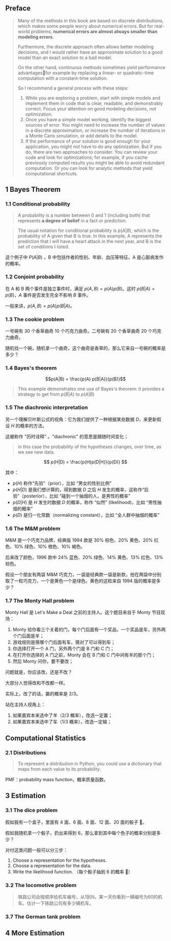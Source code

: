 ## Preface

> Many of the methods in this book are based on discrete distributions, which makes some people worry about numerical errors. But for real-world problems, **numerical errors are almost always smaller than modeling errors.**
>
> Furthermore, the discrete approach often allows better modeling decisions, and I would rather have an approximate solution to a good model than an exact solution to a bad model.
> 
> On the other hand, continuous methods sometimes yield performance advantagesfor example by replacing a linear- or quadratic-time computation with a constant-time solution.
>
> So I recommend a general process with these steps:
>
> 1. While you are exploring a problem, start with simple models and implement them in code that is clear, readable, and demonstrably correct. Focus your attention on good modeling decisions, not optimization.
> 2. Once you have a simple model working, identify the biggest sources of error. You might need to increase the number of values in a discrete approximation, or increase the number of iterations in a Monte Carlo simulation, or add details to the model.
> 3. If the performance of your solution is good enough for your application, you might not have to do any optimization. But if you do, there are two approaches to consider. You can review your code and look for optimizations; for example, if you cache previously computed results you might be able to avoid redundant computation. Or you can look for analytic methods that yield computational shortcuts.

## 1 Bayes Theorem

### 1.1 Conditional probability

> A probability is a number between 0 and 1 (including both) that represents **a degree of belief** in a fact or prediction.

> The usual notation for conditional probability is $p(A|B)$, which is the probability of A given that B is true. In this example, A represents the prediction that I will have a heart attack in the next year, and B is the set of conditions I listed.

这个例子中 $P(A|B)$ ，B 中包括作者的性别、年龄、血压等特征，A 是心脏病发作的概率。
### 1.2 Conjoint probability

在 A 和 B 两个事件是独立事件时，满足 $p(A, B) = p(A) p(B)$。这时 $p(B|A) = p(B)$，$A$ 事件是否发生完全不影响 $B$ 事件。

一般来讲，$p(A, B) = p(A) p(B|A)$。
### 1.3 The cookie problem

一号碗有 30 个香草曲奇 10 个巧克力曲奇。二号碗有 20 个香草曲奇 20 个巧克力曲奇。

随机找一个碗，随机拿一个曲奇，这个曲奇是香草的，那么它来自一号碗的概率是多少？

### 1.4 Bayes's theorem

$$p(A|B) = \frac{p(A) p(B|A)}{p(B)}$$

> This example demonstrates one use of Bayes's theorem: it provides a strategy to get from $p(B|A)$ to $p(A|B)$

### 1.5 The diachronic interpretation

另一个理解贝叶斯公式的视角：它为我们提供了一种根据某些数据 $D$，来更新假设 $H$ 的概率的方法。

这被称作 "历时诠释" 。"diachronic" 的意思是跟随时间变化；

> in this case the probability of the hypotheses changes, over time, as we see new data.

$$
p(H|D) = \frac{p(H)p(D|H)}{p(D)}
$$

其中：

- $p(H)$ 称作“先验”（prior），比如 “男女的性别比例”
- $p(H|D)$ 是我们想计算的，得到数据 $D$ 之后 $H$ 发生的概率，这称作“后验”（posterior），比如 “碰到一个抽烟的人，是男性的概率”
- $p(D|H)$ 是 $H$ 发生时数据 $D$ 的概率，称作 “似然” (likelihood)，比如 “男性抽烟的概率”
- $p(D)$ 是归一化常数（normalizing constant），比如 “全人群中抽烟的概率”

### 1.6 The M&M problem

M&M 是一个巧克力品牌，经典版 1994 款是 30% 棕色、20% 黄色、20% 红色、10% 绿色、10% 橙色、10% 褐色。

后来改了颜色，1996 款中 24% 蓝色、20% 绿色、14% 黄色、13% 红色、13% 棕色。

假设一个朋友有两袋 M&M 巧克力，一袋是经典款一袋是新款，他在两袋中分别取了一粒巧克力，一个是黄色一个是绿色。黄色的这粒来自 1994 版的概率是多少？

### 1.7 The Monty Hall problem

Monty Hall 是 Let's Make a Deal 之前的主持人。这个题目来自于 Monty 节目现场：

1. Monty 给你看三个关着的门，每个门后面有一个奖品，一个奖品是车，另外两个门后面是羊；
2. 游戏规则是猜哪个门后面有车，猜对了可以得到车；
3. 你选择打开一个 A 门，另外两个门是 B 门和 C 门；
4. 在打开你选择的 A 门之前，Monty 会在 B 门和 C 门中间有羊的那个门；
5. 然后 Monty 问你，要不要改；

问题就是，你应该改，还是不改？

大部分人觉得改和不改都一样。

实际上，改了的话，赢的概率是 2/3。

站在主持人视角上：

1. 如果嘉宾本来选中了羊（2/3 概率），改选一定赢；
2. 如果嘉宾本来选中了车（1/3 概率），改选一定输；

## Computational Statistics

### 2.1 Distributions

> To represent a distribution in Python, you could use a dictionary that maps from each value to its probability.

PMF：probability mass function，概率质量函数。

## 3 Estimation

### 3.1 The dice problem
 
假如我有一个盒子，里面有 4 面、6 面、8 面、12 面、20 面的骰子 🎲。

假如我随机拿一个骰子，扔出来得到 6，那么拿到其中每个色子的概率分别是多少？

对付这类问题一般可以分三步：

1. Choose a representation for the hypotheses. 
2. Choose a representation for the data. 
3. Write the likelihood function. （每个骰子抽到 6 的概率 🤔）

### 3.2 The locomotive problem

> 铁路公司会按顺序给机车编号，从1到N。某一天你看到一辆编号为60的机车。估计一下铁路公司有多少辆机车。
### 3.7 The German tank problem

## 4 More Estimation

